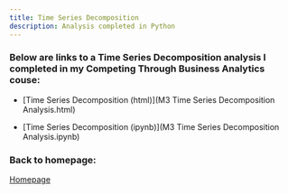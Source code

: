 ```yaml
---
title: Time Series Decomposition
description: Analysis completed in Python
---
```


### Below are links to a Time Series Decomposition analysis I completed in my Competing Through Business Analytics couse:

- [Time Series Decomposition (html)](M3 Time Series Decomposition Analysis.html)


- [Time Series Decomposition (ipynb)](M3 Time Series Decomposition Analysis.ipynb)


### Back to homepage:

[Homepage](https://joel-lindner.github.io/)
